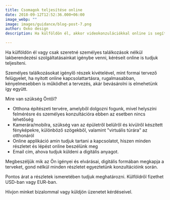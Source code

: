 ```yaml
---
title: Csomagok teljesítése online 
date: 2018-09-12T12:52:36.000+06:00
image_webp: ""
image: images/guidance/blog-post-7.png
author: Oxko design
description: Ha külföldön él, akkor videokonzulációkkal online is segítséget nyújthatunk belsőépítészeti szolgáltatásainkkal, személyes találkozás és az építkezés felügyelete nélkül, segítve Önt a teljes kivitelezésben.

---
```


Ha külföldön él vagy csak szeretné személyes találkozások nélkül lakberendezési szolgáltatásainkat igénybe venni, kéréseit online is tudjuk teljesíteni. 

Személyes találkozásokat igénylő részek kivételével, mint formai tervező felügyelet, ha nyitott online kapcsolattartásra, rugalmasabban, kényelmesebben is működhet a tervezés, akár bevásárolni is elmehetünk így együtt. 

Mire van szükség Öntől? 
- Otthona építészeti tervére, amelyből dolgozni fogunk, mivel helyszíni felmérésre és személyes konzultációra ebben az esetben nincs lehetőség
- Kamerára/mobilra, szükség van az épületről belülről és kívülről készített fényképekre, különböző szögekből, valamint "virtuális túrára" az otthonáról
- Online applikáció amin tudjuk tartani a kapcsolatot, hiszen minden részletet és lépést online beszélünk meg
- Email cím, ahova tudjuk küldeni a digitális anyagot.

Megbeszéljük mik az Ön igényei és elvárásai, digitális formában megkapja a terveket, gond nélkül minden részletet egyeztetünk konzultációink során.

Pontos árat a részletek ismeretében tudjuk meghatározni. Külföldről fizethet USD-ban vagy EUR-ban.

Hívjon minket bizalommal vagy küldjön üzenetet kérdéseivel. 